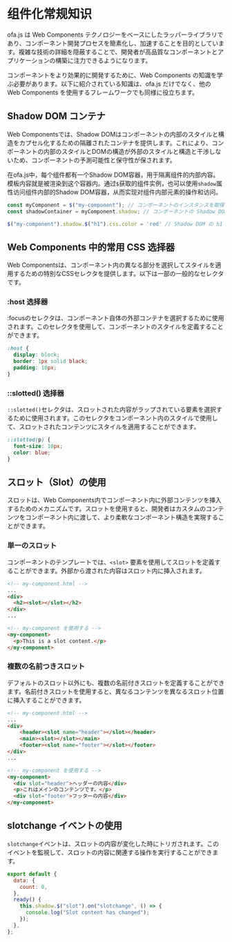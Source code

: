 # 组件化常规知识

ofa.js は Web Components テクノロジーをベースにしたラッパーライブラリであり、コンポーネント開発プロセスを簡素化し、加速することを目的としています。複雑な技術の詳細を隠蔽することで、開発者が高品質なコンポーネントとアプリケーションの構築に注力できるようになります。

コンポーネントをより効果的に開発するために、Web Components の知識を学ぶ必要があります。以下に紹介されている知識は、ofa.js だけでなく、他の Web Components を使用するフレームワークでも同様に役立ちます。

## Shadow DOM コンテナ

Web Componentsでは、Shadow DOMはコンポーネントの内部のスタイルと構造をカプセル化するための隔離されたコンテナを提供します。これにより、コンポーネントの内部のスタイルとDOMの構造が外部のスタイルと構造と干渉しないため、コンポーネントの予測可能性と保守性が保されます。

在ofa.js中，每个组件都有一个Shadow DOM容器，用于隔离组件的内部内容。模板内容就是被渲染到这个容器内。通过`$`获取的组件实例，也可以使用`shadow`属性访问组件内部的Shadow DOM容器，从而实现对组件内部元素的操作和访问。

```javascript
const myComponent = $("my-component"); // コンポーネントのインスタンスを取得
const shadowContainer = myComponent.shadow; // コンポーネントの Shadow DOM コンテナを取得

$("my-component").shadow.$("h1").css.color = 'red' // Shadow DOM の h1 を赤色に変更します
```

## Web Components 中的常用 CSS 选择器

Web Componentsは、コンポーネント内の異なる部分を選択してスタイルを適用するための特別なCSSセレクタを提供します。以下は一部の一般的なセレクタです。

### :host 选择器

:focusのセレクタは、コンポーネント自体の外部コンテナを選択するために使用されます。このセレクタを使用して、コンポーネントのスタイルを定義することができます。

```css
:host {
  display: block;
  border: 1px solid black;
  padding: 10px;
}
```

### ::slotted() 选择器

`::slotted()`セレクタは、スロットされた内容がラップされている要素を選択するために使用されます。このセレクタをコンポーネント内のスタイルで使用して、スロットされたコンテンツにスタイルを適用することができます。

```css
::slotted(p) {
  font-size: 18px;
  color: blue;
}
```

## スロット（Slot）の使用

スロットは、Web Components内でコンポーネント内に外部コンテンツを挿入するためのメカニズムです。スロットを使用すると、開発者はカスタムのコンテンツをコンポーネント内に渡して、より柔軟なコンポーネント構造を実現することができます。

### 単一のスロット

コンポーネントのテンプレートでは、`<slot>` 要素を使用してスロットを定義することができます。外部から渡された内容はスロット内に挿入されます。

```html
<!-- my-component.html -->
...
<div>
  <h2><slot></slot></h2>
</div>
...
```

```html
<!-- my-component を使用する -->
<my-component>
  <p>This is a slot content.</p>
</my-component>
```

### 複数の名前つきスロット

デフォルトのスロット以外にも、複数の名前付きスロットを定義することができます。名前付きスロットを使用すると、異なるコンテンツを異なるスロット位置に挿入することができます。

```html
<!-- my-component.html -->
...
<div>
    <header><slot name="header"></slot></header>
    <main><slot></slot></main>
    <footer><slot name="footer"></slot></footer>
</div>
...
```

```html
<!-- my-component を使用する -->
<my-component>
  <div slot="header">ヘッダーの内容</div>
  <p>これはメインのコンテンツです。</p>
  <div slot="footer">フッターの内容</div>
</my-component>
```

## slotchange イベントの使用

`slotchange`イベントは、スロットの内容が変化した時にトリガされます。このイベントを監視して、スロットの内容に関連する操作を実行することができます。

```javascript
export default {
  data: {
    count: 0,
  },
  ready() {
    this.shadow.$("slot").on("slotchange", () => {
      console.log("Slot content has changed");
    });
  },
};
```